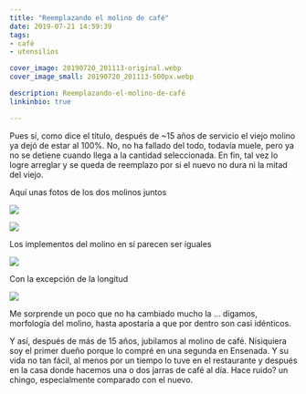 ```yaml
---
title: "Reemplazando el molino de café"
date: 2019-07-21 14:59:39
tags:
- café
- utensilios

cover_image: 20190720_201113-original.webp
cover_image_small: 20190720_201113-500px.webp

description: Reemplazando-el-molino-de-café
linkinbio: true

---
```




Pues sí, como dice el título, después de ~15 años de servicio el viejo molino ya dejó de estar al 100%. No, no ha fallado del todo, todavía muele, pero ya no se detiene cuando llega a la cantidad seleccionada. En fin, tal vez lo logre arreglar y se queda de reemplazo por si el nuevo no dura ni la mitad del viejo.


Aquí unas fotos de los dos molinos juntos

[![](20190720_201113-800px.webp)](20190720_201113-original.webp)

[![](20190720_201128-800px.webp)](20190720_201128-original.webp)

Los implementos del molino en sí parecen ser iguales

[![](20190720_201216-800px.webp)](20190720_201216-original.webp)

Con la excepción de la longitud

[![](20190720_201235-800px.webp)](20190720_201235-original.webp)

<!-- [![](20190720_201346-800px.webp)](20190720_201346-original.webp) -->
<!-- [![](20190720_201407-800px.webp)](20190720_201407-original.webp) -->

Me sorprende un poco que no ha cambiado mucho la ... digamos, morfología del molino, hasta apostaría a que por dentro son casi idénticos.

Y así, después de más de 15 años, jubilamos al molino de café. Nisiquiera soy el primer dueño porque lo compré en una segunda en Ensenada. Y su vida no tan fácil, al menos por un tiempo lo tuve en el restaurante y después en la casa donde hacemos una o dos jarras de café al día. Hace ruido? un chingo, especialmente comparado con el nuevo. 
